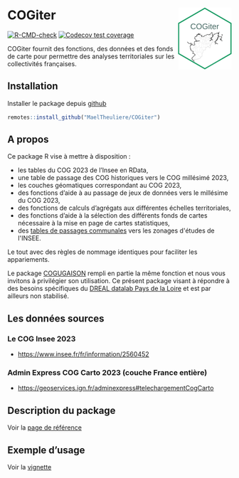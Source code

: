 
<!-- README.md is generated from README.Rmd. Please edit that file -->

# COGiter <img src='man/figures/logo.png' align="right" height="139" />

<!-- badges: start -->

[![R-CMD-check](https://github.com/MaelTheuliere/COGiter/workflows/R-CMD-check/badge.svg)](https://github.com/MaelTheuliere/COGiter/actions)
[![Codecov test
coverage](https://codecov.io/gh/MaelTheuliere/COGiter/branch/master/graph/badge.svg)](https://codecov.io/gh/MaelTheuliere/COGiter?branch=master)
<!-- badges: end -->

COGiter fournit des fonctions, des données et des fonds de carte pour
permettre des analyses territoriales sur les collectivités françaises.

## Installation

Installer le package depuis [github](https://github.com/)

``` r
remotes::install_github("MaelTheuliere/COGiter")
```

## A propos

Ce package R vise à mettre à disposition :

- les tables du COG 2023 de l’Insee en RData,
- une table de passage des COG historiques vers le COG millésimé 2023,
- les couches géomatiques correspondant au COG 2023,
- des fonctions d’aide à au passage de jeux de données vers le millésime
  du COG 2023,  
- des fonctions de calculs d’agrégats aux différentes échelles
  territoriales,  
- des fonctions d’aide à la sélection des différents fonds de cartes
  nécessaire à la mise en page de cartes statistiques,
- des [tables de passages communales](https://maeltheuliere.github.io/COGiter/reference/table_passage_communes_zonages.html) vers les zonages d'études de l'INSEE.

Le tout avec des règles de nommage identiques pour faciliter les
appariements.

Le package [COGUGAISON](https://github.com/antuki/COGugaison) rempli en
partie la même fonction et nous vous invitons à privilégier son
utilisation. Ce présent package visant à répondre à des besoins
spécifiques du [DREAL datalab Pays de la
Loire](http://www.pays-de-la-loire.developpement-durable.gouv.fr/dreal-centre-de-service-de-la-donnee-r1957.html)
et est par ailleurs non stabilisé.

## Les données sources

### Le COG Insee 2023

- <https://www.insee.fr/fr/information/2560452>

### Admin Express COG Carto 2023 (couche France entière)

- <https://geoservices.ign.fr/adminexpress#telechargementCogCarto>

## Description du package

Voir la [page de
référence](https://maeltheuliere.github.io/COGiter/reference/index.html)

## Exemple d’usage

Voir la
[vignette](https://maeltheuliere.github.io/COGiter/articles/cogiter.html)
